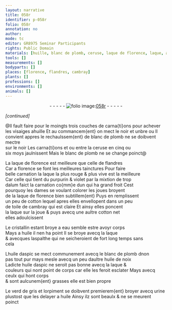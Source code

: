 ```yaml
---
layout: narrative
title: 058r
identifier: p-058r
folio: 058r
annotation: no
author:
mode: tc
editor: GR8975 Seminar Participants
rights: Public Domain
materials: [huille, blanc de plomb, ceruse, laque de florence, laque, alum, cotton, toile de cambray, cristallin, eau, huile, aspalthe, huile daspic, huile de noix, verd de gris, orpiment, urine]
tools: []
measurements: []
bodyparts: []
places: [florence, flandres, cambray]
plants: []
professions: []
environments: []
animals: []
---
```


<div class="folio" align="center">- - - - - <a href="http://gallica.bnf.fr/ark:/12148/btv1b10500001g/f121.image" target="_blank"><img src="https://cu-mkp.github.io/2017-workshop-edition/assets/photo-icon.png" alt="folio image: " style="display:inline-block; margin-bottom:-3px;"/>058r</a> - - - - - </div>  
 
*[continued]*
  
@Il fault faire pour le moingts trois couches de carna{ti}ons pour achever<br/> les visaiges a<span class="m">huille</span> Et au commancem{ent} on mect le noir et unbre ou Il<br/> convient appres le rechaulssem{ent} de <span class="m">blanc de plomb</span> ne se doibvent mectre<br/> sur le noir Les carna{ti}ons et ou entre la <span class="m">ceruse</span> en cinq ou<br/> six moys jaulnissent Mais le <span class="m">blanc de plomb</span> ne se change poinct@
 
La <span class="m">laque de <span class="pl">florence</span></span> est meilleure que celle de <span class="pl">flandres</span><br/> Car a <span class="pl">florence</span> se font les meilleures tainctures Pour faire<br/> belle carnation la <span class="m">laque</span> la plus rouge & plus vive est la meilleure<br/> Car celle qui tient du purpurin & violet par la mixtion de trop<br/> d<span class="m">alum</span> faict la carnation co{mm}e dun qui ha grand froit Cest<br/> pourquoy les dames se voulant colorer les joues broyent<br/> de la <span class="m">laque de <span class="pl">florence</span></span> bien subtillem{ent} Puys en remplissent<br/> un peu de <span class="m">cotton</span> lequel apres elles envellopent dans un peu<br/> de <span class="m">toile de <span class="pl">cambray</span></span> qui est claire Et ainsy elles poncent<br/> la <span class="m">laque</span> sur la joue & puys avecq une aultre <span class="m">cotton</span> net<br/> elles adoulcissent
 
Le <span class="m">cristallin</span> estant broye a <span class="m">eau</span> semble <span class="del">estre</span> avoyr corps<br/> Mays a <span class="m">huile</span> il nen ha point Il se broye avecq la <span class="m">laque</span><br/> & avecques l<span class="m">aspalthe</span> qui ne seicheroient de fort long temps sans<br/> cela
 
L<span class="m">huile daspic</span> se mect communement avecq le <span class="m">blanc de plomb</span> <span class="del">d</span>non<br/> pas tout pur mays mesle avecq un peu daultre <span class="m">huile de noix</span><br/> Ladicte <span class="m">huile daspic</span> ne seroit pas bonne avecq la <span class="m">laque</span> &<br/> couleurs qui nont point de corps <span class="add">car elle les feroit esclater</span> Mays avecq ceulx qui hont corps<br/> & sont aulcunem{ent} grasses elle est bien propre
 
Le <span class="m">verd de gris</span> et l<span class="m">orpiment</span> se doibvent premierem{ent} broyer avecq <span class="m">urine</span><br/> plustost que les delayer a <span class="m">huile</span> Ainsy ilz sont beaulx & ne se meurent<br/> poinct
 
